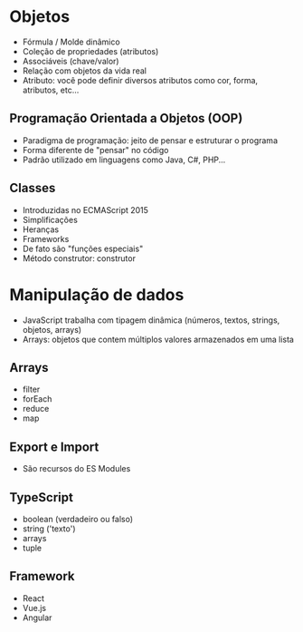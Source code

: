 # Objetos
- Fórmula / Molde dinâmico
- Coleção de propriedades (atributos)
- Associáveis (chave/valor)
- Relação com objetos da vida real
- Atributo: você pode definir diversos atributos como cor, forma, atributos, etc...

## Programação Orientada a Objetos (OOP)
- Paradigma de programação: jeito de pensar e estruturar o programa
- Forma diferente de "pensar" no código
- Padrão utilizado em linguagens como Java, C#, PHP...

## Classes
- Introduzidas no ECMAScript 2015
- Simplificações
- Heranças
- Frameworks
- De fato são "funções especiais"
- Método construtor: construtor

# Manipulação de dados
- JavaScript trabalha com tipagem dinâmica (números, textos, strings, objetos, arrays)
- Arrays: objetos que contem múltiplos valores armazenados em uma lista

## Arrays
- filter
- forEach
- reduce
- map

## Export e Import
- São recursos do ES Modules

## TypeScript
- boolean (verdadeiro ou falso)
- string ('texto')
- arrays
- tuple

## Framework
- React
- Vue.js
- Angular